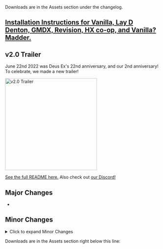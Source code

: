 Downloads are in the Assets section under the changelog.

## [Installation Instructions for Vanilla, Lay D Denton, GMDX, Revision, HX co-op, and Vanilla? Madder.](https://github.com/Die4Ever/deus-ex-randomizer/wiki/Installation-Instructions-and-performance-tweaks/2c9f08933d31ae0a3dbe5ddd5886f47faa36f032)

## v2.0 Trailer

June 22nd 2022 was Deus Ex's 22nd anniversary, and our 2nd anniversary! To celebrate, we made a new trailer!

<a href="https://www.youtube.com/watch?v=XsoIKbn_suE&list=PLZIQTa_kwZhBksj7UzcahPiRaHk87fWch&index=2" target="_blank">
<img src="https://i.imgur.com/Rssbzpl.jpg" alt="v2.0 Trailer" height="300"/></a>

[See the full README here.](https://github.com/Die4Ever/deus-ex-randomizer#readme) Also check out [our Discord!](https://discord.gg/daQVyAp2ds)

## Major Changes

*

## Minor Changes

<details>
<summary>Click to expand Minor Changes</summary>
*
</details>

Downloads are in the Assets section right below this line:

